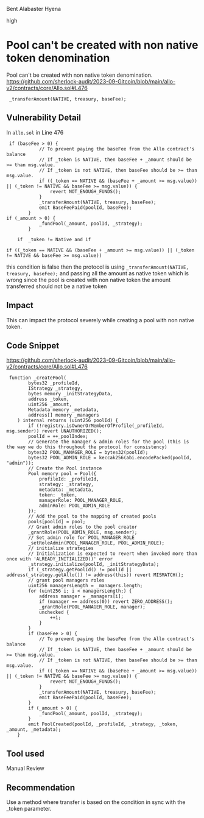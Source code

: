 Bent Alabaster Hyena

high

# Pool can't be created with non native token denomination
Pool can't be created with non native token denomination.
https://github.com/sherlock-audit/2023-09-Gitcoin/blob/main/allo-v2/contracts/core/Allo.sol#L476
```solidity
 _transferAmount(NATIVE, treasury, baseFee);
 ```
## Vulnerability Detail
In `allo.sol` in Line 476

```solidity
 if (baseFee > 0) {
            // To prevent paying the baseFee from the Allo contract's balance
            // If _token is NATIVE, then baseFee + _amount should be >= than msg.value.
            // If _token is not NATIVE, then baseFee should be >= than msg.value.
            if ((_token == NATIVE && (baseFee + _amount >= msg.value)) || (_token != NATIVE && baseFee >= msg.value)) {
                revert NOT_ENOUGH_FUNDS();
            }
            _transferAmount(NATIVE, treasury, baseFee);
            emit BaseFeePaid(poolId, baseFee);
        }
if (_amount > 0) {
            _fundPool(_amount, poolId, _strategy);
        }
```
        if  _token != Native and if 
```solidity 
if ((_token == NATIVE && (baseFee + _amount >= msg.value)) || (_token != NATIVE && baseFee >= msg.value))
```
this condition is false then the protocol is using `_transferAmount(NATIVE, treasury, baseFee);` and passing all the amount as native token which is wrong since the pool is created with non native token  the amount transferred should not be a native token
## Impact
This can impact the protocol severely while creating a pool with non native token.
## Code Snippet
https://github.com/sherlock-audit/2023-09-Gitcoin/blob/main/allo-v2/contracts/core/Allo.sol#L476
```solidity
 function _createPool(
        bytes32 _profileId,
        IStrategy _strategy,
        bytes memory _initStrategyData,
        address _token,
        uint256 _amount,
        Metadata memory _metadata,
        address[] memory _managers
    ) internal returns (uint256 poolId) {
        if (!registry.isOwnerOrMemberOfProfile(_profileId, msg.sender)) revert UNAUTHORIZED();
        poolId = ++_poolIndex;
        // Generate the manager & admin roles for the pool (this is the way we do this throughout the protocol for consistency)
        bytes32 POOL_MANAGER_ROLE = bytes32(poolId);
        bytes32 POOL_ADMIN_ROLE = keccak256(abi.encodePacked(poolId, "admin"));
        // Create the Pool instance
        Pool memory pool = Pool({
            profileId: _profileId,
            strategy: _strategy,
            metadata: _metadata,
            token: _token,
            managerRole: POOL_MANAGER_ROLE,
            adminRole: POOL_ADMIN_ROLE
        });
        // Add the pool to the mapping of created pools
        pools[poolId] = pool;
        // Grant admin roles to the pool creator
        _grantRole(POOL_ADMIN_ROLE, msg.sender);
        // Set admin role for POOL_MANAGER_ROLE
        _setRoleAdmin(POOL_MANAGER_ROLE, POOL_ADMIN_ROLE);
        // initialize strategies
        // Initialization is expected to revert when invoked more than once with 'ALREADY_INITIALIZED()' error
        _strategy.initialize(poolId, _initStrategyData);
        if (_strategy.getPoolId() != poolId || address(_strategy.getAllo()) != address(this)) revert MISMATCH();
        // grant pool managers roles
        uint256 managersLength = _managers.length;
        for (uint256 i; i < managersLength;) {
            address manager = _managers[i];
            if (manager == address(0)) revert ZERO_ADDRESS(); 
            _grantRole(POOL_MANAGER_ROLE, manager);
            unchecked {
                ++i;
            }
        }
        if (baseFee > 0) {
            // To prevent paying the baseFee from the Allo contract's balance
            // If _token is NATIVE, then baseFee + _amount should be >= than msg.value.
            // If _token is not NATIVE, then baseFee should be >= than msg.value.
            if ((_token == NATIVE && (baseFee + _amount >= msg.value)) || (_token != NATIVE && baseFee >= msg.value)) {
                revert NOT_ENOUGH_FUNDS();
            }
            _transferAmount(NATIVE, treasury, baseFee);
            emit BaseFeePaid(poolId, baseFee);
        }
        if (_amount > 0) {
            _fundPool(_amount, poolId, _strategy);
        }
        emit PoolCreated(poolId, _profileId, _strategy, _token, _amount, _metadata);
    }
```
## Tool used
Manual Review

## Recommendation
Use a method where transfer is based on the condition in sync with the _token parameter.